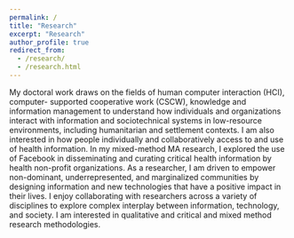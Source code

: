 ```yaml
---
permalink: /
title: "Research"
excerpt: "Research"
author_profile: true
redirect_from: 
  - /research/
  - /research.html
---
```

My doctoral work draws on the fields of human computer interaction (HCI), computer-
supported cooperative work (CSCW), knowledge and information management to
understand how individuals and organizations interact with information and
sociotechnical systems in low-resource environments, including humanitarian and
settlement contexts.
I am also interested in how people individually and collaboratively access to and use of
health information. In my mixed-method MA research, I explored the use of Facebook in
disseminating and curating critical health information by health non-profit organizations.
As a researcher, I am driven to empower non-dominant, underrepresented, and
marginalized communities by designing information and new technologies that have a
positive impact in their lives.
I enjoy collaborating with researchers across a variety of disciplines to explore complex
interplay between information, technology, and society. I am interested in qualitative
and critical and mixed method research methodologies.
